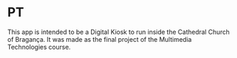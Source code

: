 # PT

This app is intended to be a Digital Kiosk to run inside the Cathedral Church of Bragança. It was made as the final project of the Multimedia Technologies course.
